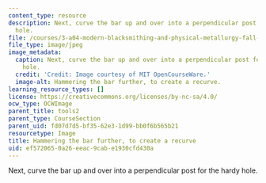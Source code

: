 ```yaml
---
content_type: resource
description: Next, curve the bar up and over into a perpendicular post for the hardy
  hole.
file: /courses/3-a04-modern-blacksmithing-and-physical-metallurgy-fall-2008/ef5720650a26eeac9cabe1930cfd430a_140.jpg
file_type: image/jpeg
image_metadata:
  caption: Next, curve the bar up and over into a perpendicular post for the hardy
    hole.
  credit: 'Credit: Image courtesy of MIT OpenCourseWare.'
  image-alt: Hammering the bar further, to create a recurve.
learning_resource_types: []
license: https://creativecommons.org/licenses/by-nc-sa/4.0/
ocw_type: OCWImage
parent_title: tools2
parent_type: CourseSection
parent_uid: fd07d7d5-bf35-62e3-1d99-bb0f6b565b21
resourcetype: Image
title: Hammering the bar further, to create a recurve
uid: ef572065-0a26-eeac-9cab-e1930cfd430a
---
```

Next, curve the bar up and over into a perpendicular post for the hardy hole.